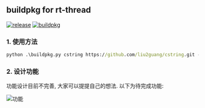 ## buildpkg for rt-thread 

[![release](https://img.shields.io/badge/release-v0.1.0-orange.svg)]()
[![buildpkg](https://img.shields.io/badge/build-pass-blue.svg)]()

### 1. 使用方法
```cmd
python .\buildpkg.py cstring https://github.com/liu2guang/cstring.git --version=1.0.0 -l MIT 
```

### 2. 设计功能

功能设计目前不完善, 大家可以提提自己的想法. 以下为待完成功能: 

![功能](https://i.imgur.com/gKehWKr.png)

